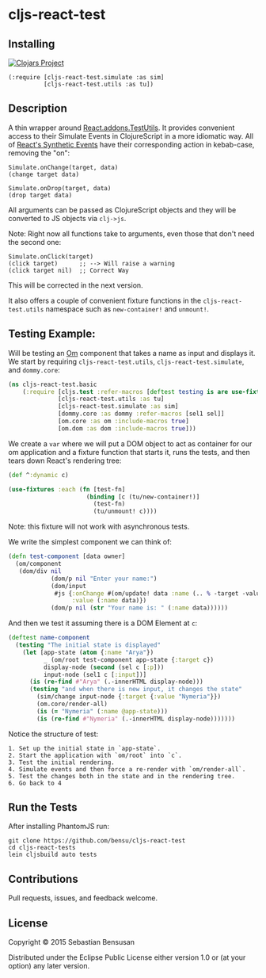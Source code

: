 # cljs-react-test 

## Installing

[![Clojars Project](http://clojars.org/cljs-react-test/latest-version.svg)](http://clojars.org/om-routes)

    (:require [cljs-react-test.simulate :as sim]
              [cljs-react-test.utils :as tu])

## Description

A thin wrapper around
[React.addons.TestUtils](https://facebook.github.io/react/docs/test-utils.html).
It provides convenient access to their Simulate Events in
ClojureScript in a more idiomatic way. All of
[React's Synthetic Events](https://facebook.github.io/react/docs/events.html)
have their corresponding action in kebab-case, removing the "on":

    Simulate.onChange(target, data)
    (change target data)

    Simulate.onDrop(target, data)
    (drop target data)

All arguments can be passed as ClojureScript objects and they will be
converted to JS objects via `clj->js`.

Note: Right now all functions take to arguments, even those that don't
need the second one:

    Simulate.onClick(target)
    (click target) 		;; --> Will raise a warning
    (click target nil)  ;; Correct Way

This will be corrected in the next version.

It also offers a couple of convenient fixture functions in the
`cljs-react-test.utils` namespace such as `new-container!` and `unmount!`.


## Testing Example:

Will be testing an [Om](https://github.com/omcljs/om) component that
takes a name as input and displays it. We start by requiring
`cljs-react-test.utils`, `cljs-react-test.simulate`, and `dommy.core`:

```clj
(ns cljs-react-test.basic
    (:require [cljs.test :refer-macros [deftest testing is are use-fixtures]]
              [cljs-react-test.utils :as tu]
              [cljs-react-test.simulate :as sim]
              [dommy.core :as dommy :refer-macros [sel1 sel]]
              [om.core :as om :include-macros true]
              [om.dom :as dom :include-macros true]))
```

We create a `var` where we will put a DOM object to act as container
for our om application and a fixture function that starts it, runs the
tests, and then tears down React's rendering tree:

```clj
(def ^:dynamic c)

(use-fixtures :each (fn [test-fn]
                      (binding [c (tu/new-container!)]
                        (test-fn)
                        (tu/unmount! c))))
```

Note: this fixture will not work with asynchronous tests.

We write the simplest component we can think of:

```clj
(defn test-component [data owner]
  (om/component
   (dom/div nil
            (dom/p nil "Enter your name:")
            (dom/input 
             #js {:onChange #(om/update! data :name (.. % -target -value))
                  :value (:name data)})
            (dom/p nil (str "Your name is: " (:name data))))))
```

And then we test it assuming there is a DOM Element at `c`:

```clj
(deftest name-component
  (testing "The initial state is displayed"
    (let [app-state (atom {:name "Arya"})
          _ (om/root test-component app-state {:target c})
          display-node (second (sel c [:p]))
          input-node (sel1 c [:input])]
      (is (re-find #"Arya" (.-innerHTML display-node)))
      (testing "and when there is new input, it changes the state"
        (sim/change input-node {:target {:value "Nymeria"}})
        (om.core/render-all)
        (is (= "Nymeria" (:name @app-state)))
        (is (re-find #"Nymeria" (.-innerHTML display-node)))))))
```

Notice the structure of test:

    1. Set up the initial state in `app-state`.
    2. Start the application with `om/root` into `c`.
    3. Test the initial rendering.
    4. Simulate events and then force a re-render with `om/render-all`.
    5. Test the changes both in the state and in the rendering tree.
    6. Go back to 4

## Run the Tests 

After installing PhantomJS run:

    git clone https://github.com/bensu/cljs-react-test
    cd cljs-react-tests 
    lein cljsbuild auto tests 

## Contributions

Pull requests, issues, and feedback welcome.

## License

Copyright © 2015 Sebastian Bensusan

Distributed under the Eclipse Public License either version 1.0 or (at
your option) any later version.
